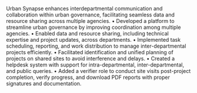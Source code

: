 Urban Synapse enhances interdepartmental communication and collaboration within urban governance,
facilitating seamless data and resource sharing across multiple agencies.
• Developed a platform to streamline urban governance by improving coordination among multiple agencies.
• Enabled data and resource sharing, including technical expertise and project updates, across departments.
• Implemented task scheduling, reporting, and work distribution to manage inter-departmental projects
efficiently.
• Facilitated identification and unified planning of projects on shared sites to avoid interference and delays.
• Created a helpdesk system with support for intra-departmental, inter-departmental, and public queries.
• Added a verifier role to conduct site visits post-project completion, verify progress, and download PDF
reports with proper signatures and documentation.
